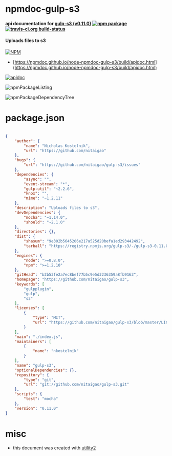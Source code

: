 # npmdoc-gulp-s3

#### api documentation for  [gulp-s3 (v0.11.0)](https://github.com/nitaigao/gulp-s3)  [![npm package](https://img.shields.io/npm/v/npmdoc-gulp-s3.svg?style=flat-square)](https://www.npmjs.org/package/npmdoc-gulp-s3) [![travis-ci.org build-status](https://api.travis-ci.org/npmdoc/node-npmdoc-gulp-s3.svg)](https://travis-ci.org/npmdoc/node-npmdoc-gulp-s3)

#### Uploads files to s3

[![NPM](https://nodei.co/npm/gulp-s3.png?downloads=true&downloadRank=true&stars=true)](https://www.npmjs.com/package/gulp-s3)

- [https://npmdoc.github.io/node-npmdoc-gulp-s3/build/apidoc.html](https://npmdoc.github.io/node-npmdoc-gulp-s3/build/apidoc.html)

[![apidoc](https://npmdoc.github.io/node-npmdoc-gulp-s3/build/screenCapture.buildCi.browser.%252Ftmp%252Fbuild%252Fapidoc.html.png)](https://npmdoc.github.io/node-npmdoc-gulp-s3/build/apidoc.html)

![npmPackageListing](https://npmdoc.github.io/node-npmdoc-gulp-s3/build/screenCapture.npmPackageListing.svg)

![npmPackageDependencyTree](https://npmdoc.github.io/node-npmdoc-gulp-s3/build/screenCapture.npmPackageDependencyTree.svg)



# package.json

```json

{
    "author": {
        "name": "Nicholas Kostelnik",
        "url": "https://github.com/nitaigao"
    },
    "bugs": {
        "url": "https://github.com/nitaigao/gulp-s3/issues"
    },
    "dependencies": {
        "async": "",
        "event-stream": "*",
        "gulp-util": "~2.2.6",
        "knox": "",
        "mime": "~1.2.11"
    },
    "description": "Uploads files to s3",
    "devDependencies": {
        "mocha": "~1.14.0",
        "should": "~2.1.0"
    },
    "directories": {},
    "dist": {
        "shasum": "9e302b5645206e217a525d20befa1ed293442492",
        "tarball": "https://registry.npmjs.org/gulp-s3/-/gulp-s3-0.11.0.tgz"
    },
    "engines": {
        "node": ">=0.8.0",
        "npm": ">=1.2.10"
    },
    "gitHead": "b2b53fe2a7ec8bef77b5c9e5d3236359a8fb9163",
    "homepage": "https://github.com/nitaigao/gulp-s3",
    "keywords": [
        "gulpplugin",
        "gulp",
        "s3"
    ],
    "licenses": [
        {
            "type": "MIT",
            "url": "https://github.com/nitaigao/gulp-s3/blob/master/LICENSE"
        }
    ],
    "main": "./index.js",
    "maintainers": [
        {
            "name": "nkostelnik"
        }
    ],
    "name": "gulp-s3",
    "optionalDependencies": {},
    "repository": {
        "type": "git",
        "url": "git://github.com/nitaigao/gulp-s3.git"
    },
    "scripts": {
        "test": "mocha"
    },
    "version": "0.11.0"
}
```



# misc
- this document was created with [utility2](https://github.com/kaizhu256/node-utility2)
